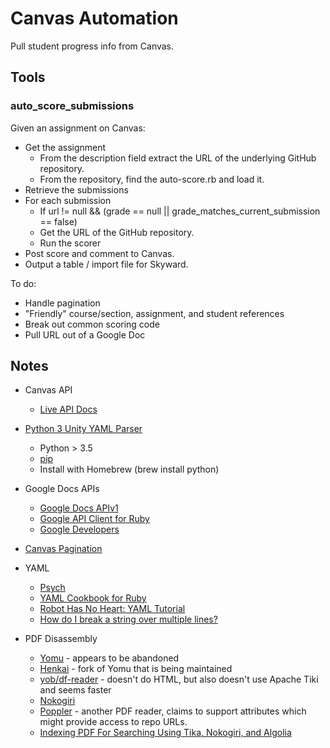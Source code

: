 # Canvas Automation

Pull student progress info from Canvas.

## Tools

### auto_score_submissions

Given an assignment on Canvas:

* Get the assignment
  - From the description field extract the URL of the underlying GitHub repository.
  - From the repository, find the auto-score.rb and load it.
* Retrieve the submissions
* For each submission
  - If url != null && (grade == null || grade_matches_current_submission == false)
  - Get the URL of the GitHub repository.
  - Run the scorer
* Post score and comment to Canvas.
* Output a table / import file for Skyward.

To do:

* Handle pagination
* "Friendly" course/section, assignment, and student references
* Break out common scoring code
* Pull URL out of a Google Doc

## Notes

* Canvas API
  - [Live API Docs](https://canvas.instructure.com/doc/api/live)

* [Python 3 Unity YAML Parser](https://pypi.org/project/unityparser/)
  - Python > 3.5
  - [pip](https://pip.pypa.io/en/stable/installing/)
  - Install with Homebrew (brew install python)
* Google Docs APIs
  - [Google Docs APIv1](https://developers.google.com/docs/api/)
  - [Google API Client for Ruby](https://github.com/googleapis/google-api-ruby-client)
  - [Google Developers](https://developers.google.com/)
* [Canvas Pagination](https://community.canvaslms.com/thread/1500)
* YAML
  - [Psych](https://ruby-doc.org/stdlib-2.1.0/libdoc/psych/rdoc/Psych.html#method-c-load_stream)
  - [YAML Cookbook for Ruby](https://yaml.org/YAML_for_ruby.html)
  - [Robot Has No Heart: YAML Tutorial](https://rhnh.net/2011/01/31/yaml-tutorial/)
  - [How do I break a string over multiple lines?](https://stackoverflow.com/questions/3790454/how-do-i-break-a-string-over-multiple-lines)
* PDF Disassembly
  - [Yomu](https://github.com/yomurb/yomu) - appears to be abandoned
  - [Henkai]() - fork of Yomu that is being maintained
  - [yob/df-reader](https://github.com/yob/pdf-reader) - doesn't do HTML, but also doesn't use Apache Tiki and seems faster
  - [Nokogiri]()
  - [Poppler](https://en.wikipedia.org/wiki/Poppler_(software)) - another PDF reader, claims to support attributes which might provide access to repo URLs.
  - [Indexing PDF For Searching Using Tika, Nokogiri, and Algolia](https://stories.algolia.com/indexing-pdf-or-other-file-contents-for-searching-b2499c23568f)
